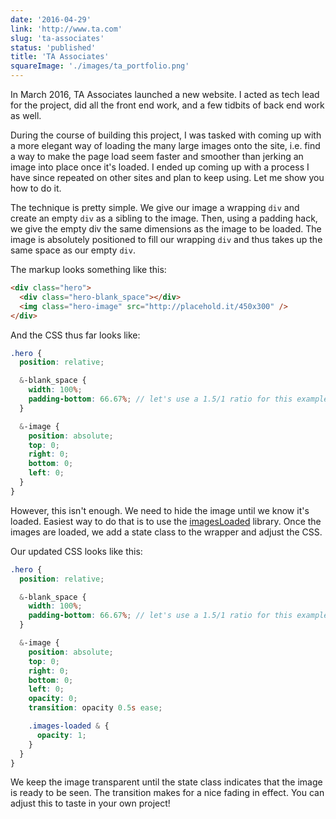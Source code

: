 ```yaml
---
date: '2016-04-29'
link: 'http://www.ta.com'
slug: 'ta-associates'
status: 'published'
title: 'TA Associates'
squareImage: './images/ta_portfolio.png'
---
```


In March 2016, TA Associates launched a new website. I acted as tech lead for the project, did all the front end work, and a few tidbits of back end work as well.

During the course of building this project, I was tasked with coming up with a more elegant way of loading the many large images onto the site, i.e. find a way to make the page load seem faster and smoother than jerking an image into place once it's loaded. I ended up coming up with a process I have since repeated on other sites and plan to keep using. Let me show you how to do it.

The technique is pretty simple. We give our image a wrapping `div` and create an empty `div` as a sibling to the image. Then, using a padding hack, we give the empty div the same dimensions as the image to be loaded. The image is absolutely positioned to fill our wrapping `div` and thus takes up the same space as our empty `div`.

The markup looks something like this:

```html
<div class="hero">
  <div class="hero-blank_space"></div>
  <img class="hero-image" src="http://placehold.it/450x300" />
</div>
```

And the CSS thus far looks like:

```scss
.hero {
  position: relative;

  &-blank_space {
    width: 100%;
    padding-bottom: 66.67%; // let's use a 1.5/1 ratio for this example
  }

  &-image {
    position: absolute;
    top: 0;
    right: 0;
    bottom: 0;
    left: 0;
  }
}
```

However, this isn't enough. We need to hide the image until we know it's loaded. Easiest way to do that is to use the [imagesLoaded](http://imagesloaded.desandro.com/) library. Once the images are loaded, we add a state class to the wrapper and adjust the CSS.

Our updated CSS looks like this:

```scss
.hero {
  position: relative;

  &-blank_space {
    width: 100%;
    padding-bottom: 66.67%; // let's use a 1.5/1 ratio for this example
  }

  &-image {
    position: absolute;
    top: 0;
    right: 0;
    bottom: 0;
    left: 0;
    opacity: 0;
    transition: opacity 0.5s ease;

    .images-loaded & {
      opacity: 1;
    }
  }
}
```

We keep the image transparent until the state class indicates that the image is ready to be seen. The transition makes for a nice fading in effect. You can adjust this to taste in your own project!
